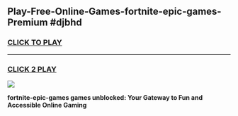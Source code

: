 
## Play-Free-Online-Games-fortnite-epic-games-Premium #djbhd
<h3>
<a href="https://premium.freeplayer.one?title=fortnite-epic-games&ref=8M">CLICK TO PLAY</a></h3>
<hr>

<h3>
<a href="https://premium.freeplayer.one?title=fortnite-epic-games&ref=8M">CLICK 2 PLAY</a>
  
</h3>

<a href="https://premium.freeplayer.one?title=fortnite-epic-games&ref=8M"><img src="https://clearcache.store/games.png"></a>


**fortnite-epic-games games unblocked: Your Gateway to Fun and Accessible Online Gaming**
